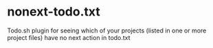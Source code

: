 # nonext-todo.txt
Todo.sh plugin for seeing which of your projects (listed in one or more project files) have no next action in todo.txt
